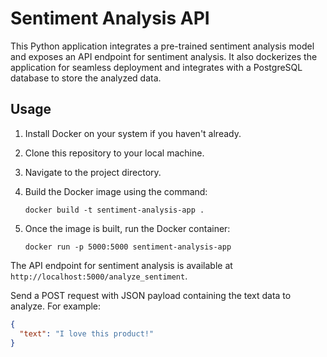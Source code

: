 # Sentiment Analysis API

This Python application integrates a pre-trained sentiment analysis model and exposes an API endpoint for sentiment analysis. It also dockerizes the application for seamless deployment and integrates with a PostgreSQL database to store the analyzed data.

## Usage

1. Install Docker on your system if you haven't already.
2. Clone this repository to your local machine.
3. Navigate to the project directory.

4. Build the Docker image using the command:
    ```
    docker build -t sentiment-analysis-app .
    ```

5. Once the image is built, run the Docker container:
    ```
    docker run -p 5000:5000 sentiment-analysis-app
    ```

The API endpoint for sentiment analysis is available at `http://localhost:5000/analyze_sentiment`.

Send a POST request with JSON payload containing the text data to analyze. For example:
```json
{
  "text": "I love this product!"
}
